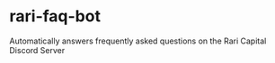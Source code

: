 # rari-faq-bot
Automatically answers frequently asked questions on the Rari Capital Discord Server 
